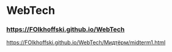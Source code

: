 # WebTech
### https://FOlkhoffski.github.io/WebTech
https://FOlkhoffski.github.io/WebTech/Мидтёрм/midterm1.html
